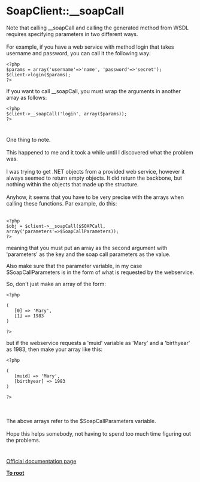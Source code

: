 # SoapClient::__soapCall



Note that calling __soapCall and calling the generated method from WSDL requires specifying parameters in two different ways.<br><br>For example, if you have a web service with method login that takes username and password, you can call it the following way:<br>

```
<?php
$params = array('username'=>'name', 'password'=>'secret');
$client->login($params);
?>
```


If you want to call __soapCall, you must wrap the arguments in another array as follows:


```
<?php
$client->__soapCall('login', array($params));
?>
```
  

#

One thing to note.<br><br>This happened to me and it took a while until I discovered what the problem was.<br><br>I was trying to get .NET objects from a provided web service, however it always seemed to return empty objects. It did return the backbone, but nothing within the objects that made up the structure.<br><br>Anyhow, it seems that you have to be very precise with the arrays when calling these functions. Par example, do this:<br><br>

```
<?php
$obj = $client->__soapCall($SOAPCall, array('parameters'=>$SoapCallParameters));
?>
```


meaning that you must put an array as the second argument with 'parameters' as the key and the soap call parameters as the value.

Also make sure that the parameter variable, in my case $SoapCallParameters is in the form of what is requested by the webservice.

So, don't just make an array of the form:


```
<?php

(
   [0] => 'Mary',
   [1] => 1983
)

?>
```


but if the webservice requests a 'muid' variable as 'Mary' and a 'birthyear' as 1983, then make your array like this:



```
<?php

(
   [muid] => 'Mary',
   [birthyear] => 1983
)

?>
```
<br><br>The above arrays refer to the $SoapCallParameters variable.<br><br>Hope this helps somebody, not having to spend too much time figuring out the problems.  

#

[Official documentation page](https://www.php.net/manual/en/soapclient.soapcall.php)

**[To root](/README.md)**